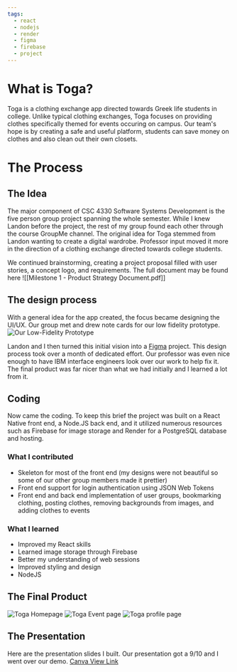 ```yaml
---
tags:
  - react
  - nodejs
  - render
  - figma
  - firebase
  - project
---
```


# What is Toga?
Toga is a clothing exchange app directed towards Greek life students in college. Unlike typical clothing exchanges, Toga focuses on providing clothes specifically themed for events occuring on campus. Our team's hope is by creating a safe and useful platform, students can save money on clothes and also clean out their own closets.
# The Process
## The Idea
The major component of CSC 4330 Software Systems Development is the five person group project spanning the whole semester. While I knew Landon before the project, the rest of my group found each other through the course GroupMe channel. The original idea for Toga stemmed from Landon wanting to create a digital wardrobe. Professor input moved it more in the direction of a clothing exchange directed towards college students.

We continued brainstorming, creating a project proposal filled with user stories, a concept logo, and requirements. The full document may be found here ![[Milestone 1 - Product Strategy Document.pdf]]
## The design process
With a general idea for the app created, the focus became designing the UI/UX. Our group met and drew note cards for our low fidelity prototype. ![Our Low-Fidelity Prototype](/assets/img/Toga/lo-fi.jpg)

Landon and I then turned this initial vision into a [Figma](https://www.figma.com/design/oYVPLUYH6nGExbHR8Suogx/Toga?node-id=307-555&t=rPRKA1CPaE9aQOzw-1) project. This design process took over a month of dedicated effort. Our professor was even nice enough to have IBM interface engineers look over our work to help fix it. The final product was far nicer than what we had initially and I learned a lot from it.
## Coding
Now came the coding. To keep this brief the project was built on a React Native front end, a Node.JS back end, and it utilized numerous resources such as Firebase for image storage and Render for a PostgreSQL database and hosting.
### What I contributed
- Skeleton for most of the front end (my designs were not beautiful so some of our other group members made it prettier)
- Front end support for login authentication using JSON Web Tokens
- Front end and back end implementation of user groups, bookmarking clothing, posting clothes, removing backgrounds from images, and adding clothes to events
### What I learned
- Improved my React skills
- Learned image storage through Firebase
- Better my understanding of web sessions
- Improved styling and design
- NodeJS
## The Final Product
![Toga Homepage](/assets/img/Toga/Home.png)
![Toga Event page](/assets/img/Toga/Event.png)
![Toga profile page](/assets/img/Toga/profile.jpg)
## The Presentation
Here are the presentation slides I built. Our presentation got a 9/10 and I went over our demo. [Canva View Link](https://www.canva.com/design/DAGXr9CIvM4/iqR5JQsqppUTZZtTu53aqg/view?utm_content=DAGXr9CIvM4&utm_campaign=designshare&utm_medium=link2&utm_source=uniquelinks&utlId=h63befa60e5)